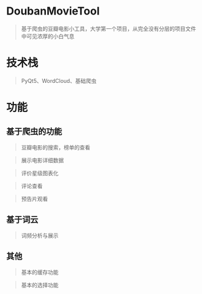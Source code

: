 # DoubanMovieTool
> 基于爬虫的豆瓣电影小工具，大学第一个项目，从完全没有分层的项目文件中可见浓厚的小白气息
# 技术栈
> PyQt5、WordCloud、基础爬虫
# 功能
## 基于爬虫的功能
> 豆瓣电影的搜索，榜单的查看

> 展示电影详细数据

> 评价星级图表化

> 评论查看

> 预告片观看
## 基于词云
> 词频分析与展示
## 其他
> 基本的缓存功能

> 基本的选择功能
